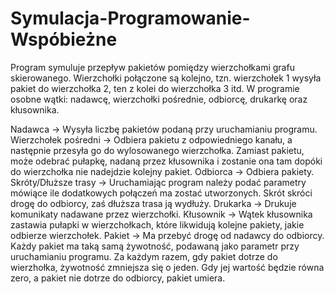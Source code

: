# Symulacja-Programowanie-Wspóbieżne
Program symuluje przepływ pakietów pomiędzy wierzchołkami grafu skierowanego. Wierzchołki połączone są kolejno, tzn. wierzchołek 1 wysyła pakiet do wierzchołka 2, ten z kolei do wierzchołka 3 itd. W programie osobne wątki: nadawcę, wierzchołki pośrednie, odbiorcę, drukarkę oraz kłusownika.

Nadawca -> Wysyła liczbę pakietów podaną przy uruchamianiu programu.
Wierzchołek pośredni -> Odbiera pakietu z odpowiedniego kanału, a następnie przesyła go do wylosowanego wierzchołka. Zamiast pakietu, może odebrać pułapkę, nadaną przez kłusownika i zostanie ona tam dopóki do wierzchołka nie nadejdzie kolejny pakiet.
Odbiorca -> Odbiera pakiety.
Skróty/Dłuższe trasy -> Uruchamiając program należy podać parametry mówiące ile dodatkowych połączeń ma zostać utworzonych. Skrót skróci drogę do odbiorcy, zaś dłuższa trasa ją wydłuży.
Drukarka -> Drukuje komunikaty nadawane przez wierzchołki.
Kłusownik -> Wątek kłusownika zastawia pułapki w wierzchołkach, które likwidują kolejne pakiety, jakie odbierze wierzchołek.
Pakiet -> Ma przebyć drogę od nadawcy do odbiorcy. Każdy pakiet ma taką samą żywotność, podawaną jako parametr przy uruchamianiu programu. Za każdym razem, gdy pakiet dotrze do wierzhołka, żywotność zmniejsza się o jeden. Gdy jej  wartość będzie równa zero, a pakiet nie dotrze do odbiorcy, pakiet umiera.
